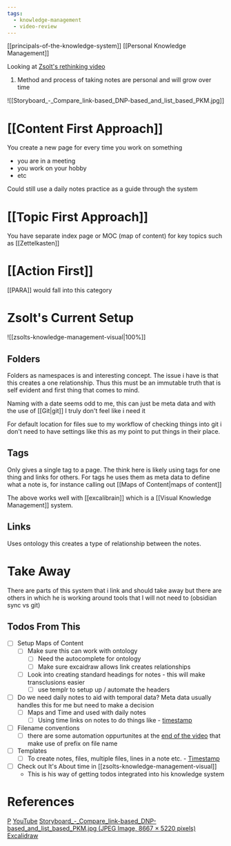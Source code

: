 ```yaml
---
tags:
  - knowledge-management
  - video-review
---
```

[[principals-of-the-knowledge-system]]
[[Personal Knowledge Management]]

Looking at [Zsolt's rethinking video](https://www.youtube.com/watch?v=AtdAAD47aQY&ab_channel=Zsolt%27sVisualPersonalKnowledgeManagement)

1. Method and process of taking notes are personal and will grow over time

![[Storyboard_-_Compare_link-based_DNP-based_and_list_based_PKM.jpg]]

# [[Content First Approach]]
You create a new page for every time you work on something
- you are in a meeting
- you work on your hobby
- etc

Could still use a daily notes practice as a guide through the system

# [[Topic First Approach]]
You have separate index page or MOC (map of content) for key topics such as [[Zettelkasten]]

# [[Action First]]
[[PARA]] would fall into this category

# Zsolt's Current Setup
![[zsolts-knowledge-management-visual|100%]]

## Folders
Folders as namespaces is and interesting concept. The issue i have is that this creates a one relationship. Thus this must be an immutable truth that is self evident and first thing that comes to mind. 

Naming with a date seems odd to me, this can just be meta data and with the use of [[Git|git]] I truly don't feel like i need it

For default location for files sue to my workflow of checking things into git i don't need to have settings like this as my point to put things in their place. 

## Tags
Only gives a single tag to a page. The think here is likely using tags for one thing and links for others. For tags he uses them as meta data to define what a note is, for instance calling out [[Maps of Content|maps of content]] 

The above works well with [[excalibrain]] which is a [[Visual Knowledge Management]] system. 

## Links
Uses ontology this creates a type of relationship between the notes. 

# Take Away
There are parts of this system that i link and should take away but there are others in which he is working around tools that I will not need to (obsidian sync vs git)

## Todos From This
- [ ] Setup Maps of Content
	- [ ] Make sure this can work with ontology
		- [ ] Need the autocomplete for ontology
		- [ ] Make sure excaidraw allows link creates relationships
	- [ ] Look into creating standard headings for notes - this will make transclusions easier
		- [ ] use templr to setup up / automate the headers
- [ ] Do we need daily notes to aid with temporal data? Meta data usually handles this for me but need to make a decision
	- [ ] Maps and Time and used with daily notes
		- [ ] Using time links on notes to do things like - [timestamp](https://youtu.be/nJ660t5ku9A?t=2078)
- [ ] Filename conventions
	- [ ] there are some automation oppurtunites at the [end of the video](https://youtu.be/nJ660t5ku9A?t=1687) that make use of prefix on file name
- [ ] Templates
	- [ ] To create notes, files, multiple files, lines in a note etc. - [Timestamp](https://youtu.be/nJ660t5ku9A?t=1796)
- [ ] Check out It's About time in [[zsolts-knowledge-management-visual]]
	- This is his way of getting todos integrated into his knowledge system

# References
[P](https://www.youtube.com/watch?v=nJ660t5ku9A&ab_channel=Zsolt%27sVisualPersonalKnowledgeManagement)
[YouTube](https://www.youtube.com/)
[Storyboard_-_Compare_link-based_DNP-based_and_list_based_PKM.jpg (JPEG Image, 8667 × 5220 pixels)](https://cdn.discordapp.com/attachments/1107794838088323092/1107907872731431032/Storyboard_-_Compare_link-based_DNP-based_and_list_based_PKM.jpg)
[Excalidraw](https://excalidraw.com/)